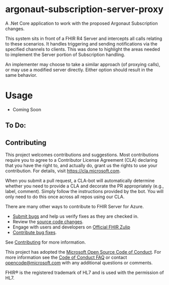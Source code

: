 # argonaut-subscription-server-proxy

A .Net Core application to work with the proposed Argonaut Subscription changes.

This system sits in front of a FHIR R4 Server and intercepts all calls relating 
to these scenarios.  It handles triggering and sending notifications via the 
specified channels to clients.  This was done to highlight the areas needed to 
implement the Server portion of Subscription handling.

An implementer may choose to take a similar approach (of proxying calls), or may
use a modified server directly.  Either option should result in the same behavior.

# Usage

- Coming Soon

## To Do:


## Contributing
This project welcomes contributions and suggestions.  Most contributions require you to agree to a
Contributor License Agreement (CLA) declaring that you have the right to, and actually do, grant us
the rights to use your contribution. For details, visit https://cla.microsoft.com.

When you submit a pull request, a CLA-bot will automatically determine whether you need to provide
a CLA and decorate the PR appropriately (e.g., label, comment). Simply follow the instructions
provided by the bot. You will only need to do this once across all repos using our CLA.

There are many other ways to contribute to FHIR Server for Azure.
* [Submit bugs](https://github.com/microsoft-healthcare-madison/argonaut-subscription-server-proxy/issues) and help us verify fixes as they are checked in.
* Review the [source code changes](https://github.com/microsoft-healthcare-madison/argonaut-subscription-server-proxy/pulls).
* Engage with users and developers on [Official FHIR Zulip](https://chat.fhir.org/)
* [Contribute bug fixes](CONTRIBUTING.md).

See [Contributing](CONTRIBUTING.md) for more information.

This project has adopted the [Microsoft Open Source Code of Conduct](https://opensource.microsoft.com/codeofconduct/).
For more information see the [Code of Conduct FAQ](https://opensource.microsoft.com/codeofconduct/faq/) or
contact [opencode@microsoft.com](mailto:opencode@microsoft.com) with any additional questions or comments.

FHIR&reg; is the registered trademark of HL7 and is used with the permission of HL7. 